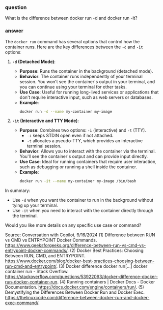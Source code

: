 ### question

What is the difference between docker run -d and docker run -it?

### answer

The `docker run` command has several options that control how the container runs. Here are the key differences between the `-d` and `-it` options:

1. **`-d` (Detached Mode)**:

   - **Purpose**: Runs the container in the background (detached mode).
   - **Behavior**: The container runs independently of your terminal session. You won't see the container's output in your terminal, and you can continue using your terminal for other tasks.
   - **Use Case**: Useful for running long-lived services or applications that don't require interactive input, such as web servers or databases.
   - **Example**:
     ```bash
     docker run -d --name my-container my-image
     ```

2. **`-it` (Interactive and TTY Mode)**:
   - **Purpose**: Combines two options: `-i` (interactive) and `-t` (TTY).
     - `-i` keeps STDIN open even if not attached.
     - `-t` allocates a pseudo-TTY, which provides an interactive terminal session.
   - **Behavior**: Allows you to interact with the container via the terminal. You'll see the container's output and can provide input directly.
   - **Use Case**: Ideal for running containers that require user interaction, such as debugging or running a shell inside the container.
   - **Example**:
     ```bash
     docker run -it --name my-container my-image /bin/bash
     ```

In summary:

- Use `-d` when you want the container to run in the background without tying up your terminal.
- Use `-it` when you need to interact with the container directly through the terminal.

Would you like more details on any specific use case or command?

Source: Conversation with Copilot, 9/16/2024
(1) Difference between RUN vs CMD vs ENTRYPOINT Docker Commands. https://www.geeksforgeeks.org/difference-between-run-vs-cmd-vs-entrypoint-docker-commands/.
(2) Docker Best Practices: Choosing Between RUN, CMD, and ENTRYPOINT. https://www.docker.com/blog/docker-best-practices-choosing-between-run-cmd-and-entrypoint/.
(3) Docker difference docker run[...] docker container run - Stack Overflow. https://stackoverflow.com/questions/53922093/docker-difference-docker-run-docker-container-run.
(4) Running containers | Docker Docs - Docker Documentation. https://docs.docker.com/engine/containers/run/.
(5) Demystifying the Differences Between Docker Run and Docker Exec. https://thelinuxcode.com/difference-between-docker-run-and-docker-exec-command/.
